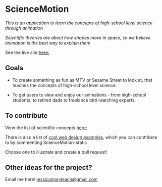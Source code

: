 

# ScienceMotion

*This is an application to learn the concepts of high-school level science through animation*

*Scientific theories are about how shapes move in space, so we believe animation is the best way to explain them*


See the live site [here:](https://jessicaml.github.io/ScienceMotion-Static)


## Goals

- To create something as fun as MTV or Sesame Street to look at, that teaches the concepts of high-school level science.

- To get users to view and enjoy our animations - from high-school students, to retired dads to freelance bird-watching experts.


## To contribute

View the list of scientific concepts [here:](https://docs.google.com/spreadsheets/d/1s-CqehOYRcrJmvR3d7WqAs7j7dDJLHuJlcRCXMLvwok/edit#gid=0)

There is also a list of [cool web design examples](https://docs.google.com/spreadsheets/d/1s-CqehOYRcrJmvR3d7WqAs7j7dDJLHuJlcRCXMLvwok/edit#gid=88152588), which you can contribute to by commenting
ScienceMotion-static

Choose one to illustrate and create a pull request!


## Other ideas for the project?

Email me here! jessicamaryleach@gmail.com
